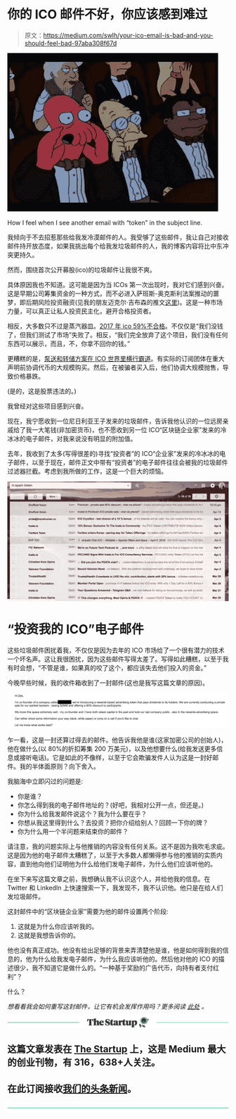 # 你的 ICO 邮件不好，你应该感到难过

> 原文：<https://medium.com/swlh/your-ico-email-is-bad-and-you-should-feel-bad-97aba308f67d>

![](img/b164d20a3c15bb146564fc9b4e076e6a.png)

How I feel when I see another email with “token” in the subject line.

我倾向于不去招惹那些给我发冷漠邮件的人。我受够了这些邮件，我让自己对接收邮件持开放态度，如果我挑出每个给我发垃圾邮件的人，我的博客内容将比中东冲突更持久。

然而，围绕首次公开募股(ico)的垃圾邮件让我很不爽。

具体原因我也不知道。这可能是因为当 ICOs 第一次出现时，我对它们感到兴奋。这是早期公司筹集资金的一种方式，而不必进入萨班斯-奥克斯利法案推动的噩梦，即后期风险投资融资(见我的朋友迈克尔·吉布森的推文[这里](https://twitter.com/William_Blake/status/958874188147654657))。这是一种市场力量，可以真正让私人投资民主化，避开合格投资者。

相反，大多数只不过是蒸汽器皿。[2017 年 ico 59%不合格](https://www.marketwatch.com/story/nearly-half-of-all-2017-icos-have-failed-2018-02-26)。不仅仅是“我们没钱了，但我们测试了市场”失败了。相反，“我们完全放弃了这个项目，我们没有任何东西可以展示，而且，不，你拿不回你的钱。”

更糟糕的是，[泵送和转储方案在 ICO 世界里横行霸道](https://venturebeat.com/2017/08/26/the-ico-world-is-full-of-pump-and-dump-schemes-dont-be-a-victim/)。有实际的订阅团体在重大声明前协调代币的大规模购买。然后，在被骗者买入后，他们协调大规模抛售，导致价格暴跌。

(是的，这是股票违法的。)

我曾经对这些项目感到兴奋。

现在，我宁愿收到一位尼日利亚王子发来的垃圾邮件，告诉我他认识的一位远房亲戚给了我一大笔钱(非加密货币)，也不愿收到另一位 ICO“区块链企业家”发来的冷冰冰的电子邮件，对我来说没有明显的附加值。

去年，我收到了太多(写得很差的)寻找“投资者”的 ICO“企业家”发来的冷冰冰的电子邮件，以至于现在，邮件正文中带有“投资者”的电子邮件往往会被我的垃圾邮件过滤器拦截。考虑到我所做的工作，这是一个巨大的烦恼。

![](img/d0636b7ae4cc57a00d732442b5474673.png)

# “投资我的 ICO”电子邮件

这些垃圾邮件困扰着我，不仅仅是因为去年的 ICO 市场给了一个很有潜力的技术一个坏名声。这让我很困扰，因为这些邮件写得太差了。写得如此糟糕，以至于我有时会想，“不管是谁，如果真的咬了这个，都应该失去他们投入的资金。”

今晚早些时候，我的收件箱收到了一封邮件(这也是我写这篇文章的原因)。

![](img/11a8fcfd5fdc6fd81e28422a73dbfbb2.png)

乍一看，这是一封还算过得去的邮件。他告诉我他是谁(这家加密公司的创始人)，他在做什么(以 80%的折扣筹集 200 万美元)，以及他想要什么(给我发送更多信息或接听电话)。它是如此的不像样，以至于它会欺骗发件人认为这是一封好邮件。我的半体面原则？向下舍入。

我脑海中立即闪过的问题是:

*   你是谁？
*   你怎么得到我的电子邮件地址的？(好吧，我相对公开一点，但还是。)
*   你为什么给我发邮件说这个？我为什么要在乎？
*   你想从我这里得到什么？去投资？把你介绍给别人？回顾一下你的牌？
*   你为什么用一个半问题来结束你的邮件？

请注意，我的问题实际上与他推销的内容没有任何关系。这不是因为我吹毛求疵。这是因为他的电子邮件太糟糕了，以至于大多数人都懒得参与他的推销的实质内容，直到他向他们证明他为什么给他们发电子邮件，为什么他们应该听他的。

在坐下来写这篇文章之前，我想确认我不认识这个人，并给他我的信息。在 Twitter 和 LinkedIn 上快速搜索一下，我发现不，我不认识他。他只是在给人们发垃圾邮件。

这封邮件中的“区块链企业家”需要为他的邮件设置两个阶段:

1.  这就是为什么你应该听我的。
2.  这就是我想告诉你的。

他也没有真正成功。他没有给出足够的背景来弄清楚他是谁，他是如何得到我的信息的，他为什么给我发电子邮件，为什么我应该听他的。然后他对他的 ICO 的描述很少，我不知道它是做什么的。“一种基于奖励的广告代币，向持有者支付红利”？

什么？

*想看看我会如何重写这封邮件，让它有机会发挥作用吗？更多阅读* [*此处*](https://zakslayback.com/not-send-cold-email-ico/) *。*

[![](img/308a8d84fb9b2fab43d66c117fcc4bb4.png)](https://medium.com/swlh)

## 这篇文章发表在 [The Startup](https://medium.com/swlh) 上，这是 Medium 最大的创业刊物，有 316，638+人关注。

## 在此订阅接收[我们的头条新闻](http://growthsupply.com/the-startup-newsletter/)。

[![](img/b0164736ea17a63403e660de5dedf91a.png)](https://medium.com/swlh)